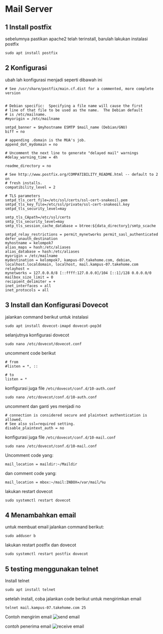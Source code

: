 # Mail Server

## 1 Install postfix
sebelumnya pastikan apache2 telah terinstall, barulah lakukan instalasi postfix
```
sudo apt install postfix
```

## 2 Konfigurasi
ubah lah konfigurasi menjadi seperti dibawah ini 
```
# See /usr/share/postfix/main.cf.dist for a commented, more complete version


# Debian specific:  Specifying a file name will cause the first
# line of that file to be used as the name.  The Debian default
# is /etc/mailname.
#myorigin = /etc/mailname

smtpd_banner = $myhostname ESMTP $mail_name (Debian/GNU)
biff = no

# appending .domain is the MUA's job.
append_dot_mydomain = no

# Uncomment the next line to generate "delayed mail" warnings
#delay_warning_time = 4h

readme_directory = no

# See http://www.postfix.org/COMPATIBILITY_README.html -- default to 2 on
# fresh installs.
compatibility_level = 2

# TLS parameters
smtpd_tls_cert_file=/etc/ssl/certs/ssl-cert-snakeoil.pem
smtpd_tls_key_file=/etc/ssl/private/ssl-cert-snakeoil.key
smtpd_tls_security_level=may

smtp_tls_CApath=/etc/ssl/certs
smtp_tls_security_level=may
smtp_tls_session_cache_database = btree:${data_directory}/smtp_scache

smtpd_relay_restrictions = permit_mynetworks permit_sasl_authenticated defer_unauth_destination
myhostname = kelompok7
alias_maps = hash:/etc/aliases
alias_database = hash:/etc/aliases
myorigin = /etc/mailname
mydestination = kelompok7, kampus-07.takehome.com, debian, localhost.localdomain, localhost, mail.kampus-07.takehome.com
relayhost =
mynetworks = 127.0.0.0/8 [::ffff:127.0.0.0]/104 [::1]/128 0.0.0.0/0
mailbox_size_limit = 0
recipient_delimiter = +
inet_interfaces = all
inet_protocols = all
```

## 3 Install dan Konfigurasi Dovecot
jalankan command berikut untuk instalasi
```
sudo apt install dovecot-imapd dovecot-pop3d
```

selanjutnya konfigurasi dovecot
```
sudo nano /etc/dovecot/dovecot.conf
```

uncomment code berikut
```
# from
#listen = *, ::

# to
listen = *
```

konfigurasi juga file `/etc/dovecot/conf.d/10-auth.conf`
```
sudo nano /etc/dovecot/conf.d/10-auth.conf
```
uncomment dan ganti yes menjadi no
```
# connection is considered secure and plaintext authentication is allowed.
# See also ssl=required setting.
disable_plaintext_auth = no
```

konfigurasi juga file `/etc/dovecot/conf.d/10-mail.conf`
```
sudo nano /etc/dovecot/conf.d/10-mail.conf
```

Uncomment code yang:
```
mail_location = maildir:~/Maildir
```
dan comment code yang:
```
mail_location = mbox:~/mail:INBOX=/var/mail/%u
```

lakukan restart dovecot
```
sudo systemctl restart dovecot
```

## 4 Menambahkan email
untuk membuat email jalankan command berikut:
```
sudo adduser b
```
lakukan restart postfix dan dovecot
```
sudo systemctl restart postfix dovecot
```

## 5 testing menggunakan telnet
Install telnet
```
sudo apt install telnet
```
setelah install, coba jalankan code berikut untuk mengirimkan email
```
telnet mail.kampus-07.takehome.com 25
```
Contoh mengirim email
![send email](https://raw.githubusercontent.com/rizal15D/WorkshopAdministrasiJaringan/main/Minggu%2012/assets/SENT%20MAIL.png)

contoh penerima email
![receive email](https://raw.githubusercontent.com/rizal15D/WorkshopAdministrasiJaringan/main/Minggu%2012/assets/receive%20mail.png)